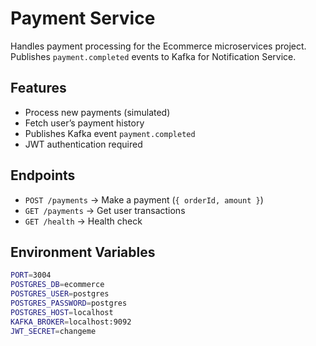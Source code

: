 # Payment Service

Handles payment processing for the Ecommerce microservices project.  
Publishes `payment.completed` events to Kafka for Notification Service.

## Features
- Process new payments (simulated)
- Fetch user’s payment history
- Publishes Kafka event `payment.completed`
- JWT authentication required

## Endpoints
- `POST /payments` → Make a payment (`{ orderId, amount }`)
- `GET /payments` → Get user transactions
- `GET /health` → Health check

## Environment Variables
```bash
PORT=3004
POSTGRES_DB=ecommerce
POSTGRES_USER=postgres
POSTGRES_PASSWORD=postgres
POSTGRES_HOST=localhost
KAFKA_BROKER=localhost:9092
JWT_SECRET=changeme
